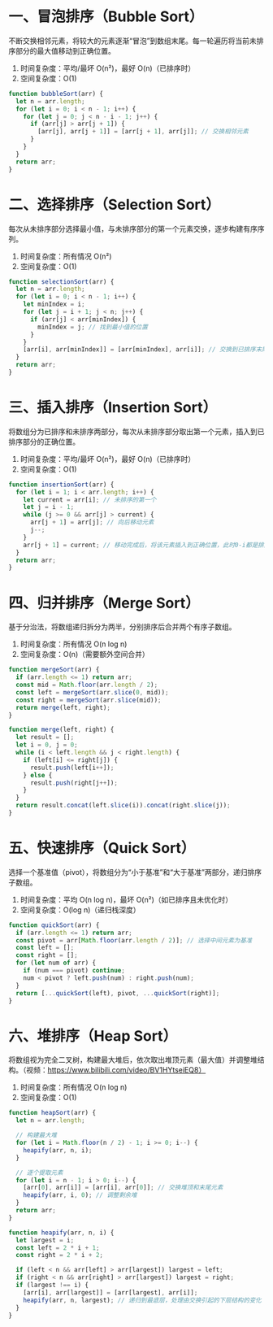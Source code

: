 # 一、冒泡排序（Bubble Sort）
不断交换相邻元素，将较大的元素逐渐“冒泡”到数组末尾。每一轮遍历将当前未排序部分的最大值移动到正确位置。
1. 时间复杂度：平均/最坏 O(n²)，最好 O(n)（已排序时）
2. 空间复杂度：O(1)

```js
function bubbleSort(arr) {
  let n = arr.length;
  for (let i = 0; i < n - 1; i++) {
    for (let j = 0; j < n - i - 1; j++) {
      if (arr[j] > arr[j + 1]) {
        [arr[j], arr[j + 1]] = [arr[j + 1], arr[j]]; // 交换相邻元素
      }
    }
  }
  return arr;
}
```

# 二、选择排序（Selection Sort）
每次从未排序部分选择最小值，与未排序部分的第一个元素交换，逐步构建有序序列。
1. 时间复杂度：所有情况 O(n²)
2. 空间复杂度：O(1)
```js
function selectionSort(arr) {
  let n = arr.length;
  for (let i = 0; i < n - 1; i++) {
    let minIndex = i;
    for (let j = i + 1; j < n; j++) {
      if (arr[j] < arr[minIndex]) {
        minIndex = j; // 找到最小值的位置
      }
    }
    [arr[i], arr[minIndex]] = [arr[minIndex], arr[i]]; // 交换到已排序末尾
  }
  return arr;
}
```

# 三、插入排序（Insertion Sort）
将数组分为已排序和未排序两部分，每次从未排序部分取出第一个元素，插入到已排序部分的正确位置。
1. 时间复杂度：平均/最坏 O(n²)，最好 O(n)（已排序时）
2. 空间复杂度：O(1)
```js
function insertionSort(arr) {
  for (let i = 1; i < arr.length; i++) {
    let current = arr[i]; // 未排序的第一个
    let j = i - 1; 
    while (j >= 0 && arr[j] > current) {
      arr[j + 1] = arr[j]; // 向后移动元素
      j--;
    }
    arr[j + 1] = current; // 移动完成后，将该元素插入到正确位置，此时0-i都是排序的了
  }
  return arr;
}
```

# 四、归并排序（Merge Sort）
基于分治法，将数组递归拆分为两半，分别排序后合并两个有序子数组。
1. 时间复杂度：所有情况 O(n log n)
2. 空间复杂度：O(n)（需要额外空间合并）
```js
function mergeSort(arr) {
  if (arr.length <= 1) return arr;
  const mid = Math.floor(arr.length / 2);
  const left = mergeSort(arr.slice(0, mid));
  const right = mergeSort(arr.slice(mid));
  return merge(left, right);
}

function merge(left, right) {
  let result = [];
  let i = 0, j = 0;
  while (i < left.length && j < right.length) {
    if (left[i] <= right[j]) {
      result.push(left[i++]);
    } else {
      result.push(right[j++]);
    }
  }
  return result.concat(left.slice(i)).concat(right.slice(j));
}
```

# 五、快速排序（Quick Sort）
选择一个基准值（pivot），将数组分为“小于基准”和“大于基准”两部分，递归排序子数组。
1. 时间复杂度：平均 O(n log n)，最坏 O(n²)（如已排序且未优化时）
2. 空间复杂度：O(log n)（递归栈深度）
```js
function quickSort(arr) {
  if (arr.length <= 1) return arr;
  const pivot = arr[Math.floor(arr.length / 2)]; // 选择中间元素为基准
  const left = [];
  const right = [];
  for (let num of arr) {
    if (num === pivot) continue;
    num < pivot ? left.push(num) : right.push(num);
  }
  return [...quickSort(left), pivot, ...quickSort(right)];
}
```

# 六、堆排序（Heap Sort）
将数组视为完全二叉树，构建最大堆后，依次取出堆顶元素（最大值）并调整堆结构。（视频：https://www.bilibili.com/video/BV1HYtseiEQ8）
1. 时间复杂度：所有情况 O(n log n)
2. 空间复杂度：O(1)
```js
function heapSort(arr) {
  let n = arr.length;

  // 构建最大堆
  for (let i = Math.floor(n / 2) - 1; i >= 0; i--) {
    heapify(arr, n, i);
  }

  // 逐个提取元素
  for (let i = n - 1; i > 0; i--) {
    [arr[0], arr[i]] = [arr[i], arr[0]]; // 交换堆顶和末尾元素
    heapify(arr, i, 0); // 调整剩余堆
  }
  return arr;
}

function heapify(arr, n, i) {
  let largest = i;
  const left = 2 * i + 1;
  const right = 2 * i + 2;

  if (left < n && arr[left] > arr[largest]) largest = left;
  if (right < n && arr[right] > arr[largest]) largest = right;
  if (largest !== i) {
    [arr[i], arr[largest]] = [arr[largest], arr[i]];
    heapify(arr, n, largest); // 递归到最底层，处理由交换引起的下层结构的变化
  }
}
```